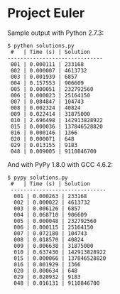 Project Euler
=============
Sample output with Python 2.7.3:

    $ python solutions.py
     #   | Time (s) | Solution
    ------------------------------
     001 | 0.000111 | 233168
     002 | 0.000007 | 4613732
     003 | 0.001939 | 6857
     004 | 0.157553 | 906609
     005 | 0.000051 | 232792560
     006 | 0.000023 | 25164150
     007 | 0.084847 | 104743
     008 | 0.002324 | 40824
     009 | 0.022414 | 31875000
     010 | 2.696498 | 142913828922
     015 | 0.000036 | 137846528820
     016 | 0.000146 | 1366
     020 | 0.000071 | 648
     029 | 0.013155 | 9183
     048 | 0.009005 | 9110846700

And with PyPy 1.8.0 with GCC 4.6.2:

    $ pypy solutions.py
     #   | Time (s) | Solution
     ------------------------------
      001 | 0.000263 | 233168
      002 | 0.000022 | 4613732
      003 | 0.006126 | 6857
      004 | 0.068710 | 906609
      005 | 0.000048 | 232792560
      006 | 0.000115 | 25164150
      007 | 0.072180 | 104743
      008 | 0.018570 | 40824
      009 | 0.006638 | 31875000
      010 | 0.637430 | 142913828922
      015 | 0.000066 | 137846528820
      016 | 0.001929 | 1366
      020 | 0.000634 | 648
      029 | 0.020932 | 9183
      048 | 0.016131 | 9110846700
